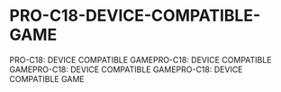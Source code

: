 # PRO-C18-DEVICE-COMPATIBLE-GAME
PRO-C18: DEVICE COMPATIBLE GAMEPRO-C18: DEVICE COMPATIBLE GAMEPRO-C18: DEVICE COMPATIBLE GAMEPRO-C18: DEVICE COMPATIBLE GAME
